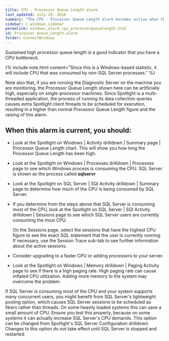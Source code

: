 ```yaml
---
title: CPU - Processor Queue Length alarm
last_updated: July 29, 2016
summary: "The CPU - Processor Queue Length alarm becomes active when the number of Windows threads waiting for CPU resources exceeds a threshold."
sidebar: c_windows_sidebar
permalink: windows_alarm_cpu_processorqueuelength.html
id: Processor_Queue_Length.alarm
folder: ConnectWindows
---
```


Sustained high processor queue length is a good indicator that you have a CPU bottleneck.

{% include note.html content="Since this is a Windows-based statistic, it will include CPU that was consumed by non-SQL Server processes." %}

Note also that, if you are running the Diagnostic Server on the machine you are monitoring, the Processor Queue Length shown here can be artificially high, especially on single-processor machines. Since Spotlight is a multi-threaded application, the process of running its data collection queries causes extra Spotlight client threads to be scheduled for execution, resulting in a higher than normal Processor Queue Length figure and the raising of this alarm.

## When this alarm is current, you should:

* Look at the Spotlight on Windows \| Activity drilldown \| Summary page \| Processor Queue Length chart. This will show you how long the Processor Queue Length has been high.
* Look at the Spotlight on Windows \| Processes drilldown \| Processes page to see which Windows process is consuming the CPU. SQL Server is shown as the process called **sqlservr**
* Look at the Spotlight on SQL Server \| SQl Activity drilldown \| Summary page to determine how much of the CPU is being consumed by SQL Server.

* If you determine from the steps above that SQL Server is consuming most of the CPU, look at the Spotlight on SQL Server \| SQl Activity drilldown \| Sessions page to see which SQL Server users are currently consuming the most CPU.

  On the Sessions page, select the sessions that have the highest CPU figure to see the exact SQL statement that the user is currently running. If necessary, use the Session Trace sub-tab to see further information about the active sessions.

* Consider upgrading to a faster CPU or adding processors to your server.

* Look at the Spotlight on Windows \| Memory drilldown \| Paging Activity page to see if there is a high paging rate. High paging rate can cause inflated CPU utilization. Adding more memory to the system may overcome the problem.

If SQL Server is consuming most of the CPU and your system supports many concurrent users, you might benefit from SQL Server's lightweight pooling option, which causes SQL Server sessions to be scheduled as fibers rather than threads. On some heavily loaded systems this can save a small amount of CPU. Ensure you test this properly, because on some systems it can actually increase SQL Server's CPU demands. This option can be changed from Spotlight's SQL Server Configuration drilldown. Changes to this option do not take effect until SQL Server is stopped and restarted.

